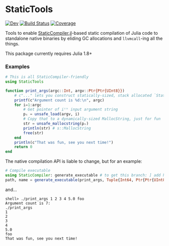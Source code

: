 # StaticTools

[![Dev](https://img.shields.io/badge/docs-dev-blue.svg)](https://brenhinkeller.github.io/StaticTools.jl/dev)
[![Build Status](https://github.com/brenhinkeller/StaticTools.jl/actions/workflows/CI.yml/badge.svg?branch=main)](https://github.com/brenhinkeller/StaticTools.jl/actions/workflows/CI.yml?query=branch%3Amain)
[![Coverage](https://codecov.io/gh/brenhinkeller/StaticTools.jl/branch/main/graph/badge.svg)](https://codecov.io/gh/brenhinkeller/StaticTools.jl)

Tools to enable [StaticCompiler.jl](https://github.com/tshort/StaticCompiler.jl)-based static compilation of Julia code to standalone native binaries by eliding GC allocations and `llvmcall`-ing all the things.

This package currently requires Julia 1.8+

### Examples
```julia
# This is all StaticCompiler-friendly
using StaticTools

function print_args(argc::Int, argv::Ptr{Ptr{UInt8}})
    # c"..." lets you construct statically-sized, stack allocated `StaticString`s
    printf(c"Argument count is %d:\n", argc)
    for i=1:argc
        # Get pointer of iᵗʰ input argument string
        pᵢ = unsafe_load(argv, i)
        # Copy that to a dynamically-sized MallocString, just for fun
        str = unsafe_mallocstring(pᵢ)
        println(str) # s::MallocString
        free(str)
    end
    println(c"That was fun, see you next time!")
    return 0
end
```
The native compilation API is liable to change, but for an example:
```julia
# Compile executable
using StaticCompiler: generate_executable # to get this branch: ] add https://github.com/brenhinkeller/StaticCompiler.jl#executables
path, name = generate_executable(print_args, Tuple{Int64, Ptr{Ptr{UInt8}}}, "./")
```
and...
```
shell> ./print_args 1 2 3 4 5.0 foo
Argument count is 7:
./print_args
1
2
3
4
5.0
foo
That was fun, see you next time!
```
